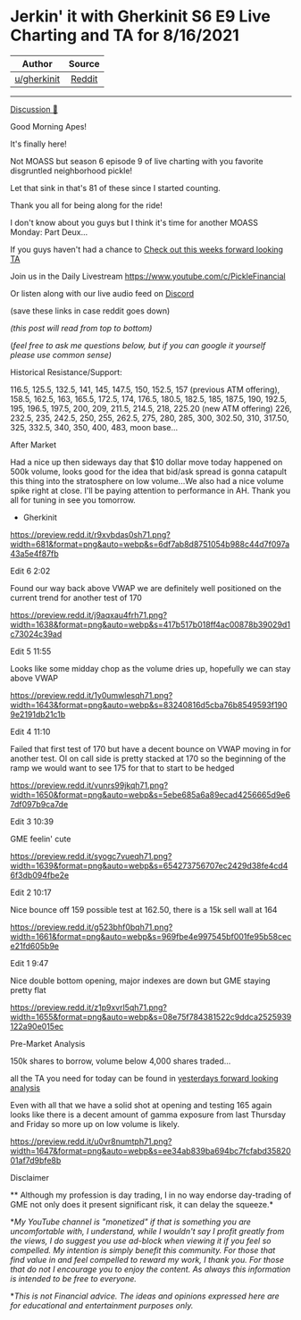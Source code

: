 Jerkin' it with Gherkinit S6 E9 Live Charting and TA for 8/16/2021
==================================================================

| Author       | Source       | 
| :-------------: |:-------------:|
|  [u/gherkinit](https://www.reddit.com/user/gherkinit/) | [Reddit](https://www.reddit.com/r/Superstonk/comments/p5fabc/jerkin_it_with_gherkinit_s6_e9_live_charting_and/) | 

---

[Discussion 🦍](https://www.reddit.com/r/Superstonk/search?q=flair_name%3A%22Discussion%20%F0%9F%A6%8D%22&restrict_sr=1)

Good Morning Apes!

It's finally here!

Not MOASS but season 6 episode 9 of live charting with you favorite disgruntled neighborhood pickle!

Let that sink in that's 81 of these since I started counting.

Thank you all for being along for the ride!

I don't know about you guys but I think it's time for another MOASS Monday: Part Deux...

[](https://preview.redd.it/hsdtf7dasph71.png?width=900&format=png&auto=webp&s=ade3e7d070a79f83cc7b8d91d2036cd7dfd25af1)

If you guys haven't had a chance to [Check out this weeks forward looking TA](https://www.reddit.com/r/Superstonk/comments/p53sln/jerkin_it_with_gherkinit_forward_looking_ta_for/)

Join us in the Daily Livestream <https://www.youtube.com/c/PickleFinancial>

Or listen along with our live audio feed on [Discord](https://discord.gg/HbqnUVsSrH)

(save these links in case reddit goes down)

*(this post will read from top to bottom)*

(*feel free to ask me questions below, but if you can google it yourself please use common sense)*

Historical Resistance/Support:

116.5, 125.5, 132.5, 141, 145, 147.5, 150, 152.5, 157 (previous ATM offering), 158.5, 162.5, 163, 165.5, 172.5, 174, 176.5, 180.5, 182.5, 185, 187.5, 190, 192.5, 195, 196.5, 197.5, 200, 209, 211.5, 214.5, 218, 225.20 (new ATM offering) 226, 232.5, 235, 242.5, 250, 255, 262.5, 275, 280, 285, 300, 302.50, 310, 317.50, 325, 332.5, 340, 350, 400, 483, moon base...

After Market

Had a nice up then sideways day that $10 dollar move today happened on 500k volume, looks good for the idea that bid/ask spread is gonna catapult this thing into the stratosphere on low volume...We also had a nice volume spike right at close. I'll be paying attention to performance in AH. Thank you all for tuning in see you tomorrow.

- Gherkinit

<https://preview.redd.it/r9xvbdas0sh71.png?width=681&format=png&auto=webp&s=6df7ab8d8751054b988c44d7f097a43a5e4f87fb>

Edit 6 2:02

Found our way back above VWAP we are definitely well positioned on the current trend for another test of 170

<https://preview.redd.it/j9aqxau4frh71.png?width=1638&format=png&auto=webp&s=417b517b018ff4ac00878b39029d1c73024c39ad>

Edit 5 11:55

Looks like some midday chop as the volume dries up, hopefully we can stay above VWAP

<https://preview.redd.it/1y0umwlesqh71.png?width=1643&format=png&auto=webp&s=83240816d5cba76b8549593f1909e2191db21c1b>

Edit 4 11:10

Failed that first test of 170 but have a decent bounce on VWAP moving in for another test. OI on call side is pretty stacked at 170 so the beginning of the ramp we would want to see 175 for that to start to be hedged

<https://preview.redd.it/vunrs99jkqh71.png?width=1650&format=png&auto=webp&s=5ebe685a6a89ecad4256665d9e67df097b9ca7de>

Edit 3 10:39

GME feelin' cute

<https://preview.redd.it/syogc7vueqh71.png?width=1639&format=png&auto=webp&s=654273756707ec2429d38fe4cd46f3db094fbe2e>

Edit 2 10:17

Nice bounce off 159 possible test at 162.50, there is a 15k sell wall at 164

<https://preview.redd.it/g523bhf0bqh71.png?width=1661&format=png&auto=webp&s=969fbe4e997545bf001fe95b58cece21fd605b9e>

Edit 1 9:47

Nice double bottom opening, major indexes are down but GME staying pretty flat

<https://preview.redd.it/z1p9xvrl5qh71.png?width=1655&format=png&auto=webp&s=08e75f784381522c9ddca2525939122a90e015ec>

Pre-Market Analysis

150k shares to borrow, volume below 4,000 shares traded...

all the TA you need for today can be found in [yesterdays forward looking analysis](https://www.reddit.com/r/Superstonk/comments/p53sln/jerkin_it_with_gherkinit_forward_looking_ta_for/)

Even with all that we have a solid shot at opening and testing 165 again looks like there is a decent amount of gamma exposure from last Thursday and Friday so more up on low volume is likely.

<https://preview.redd.it/u0vr8numtph71.png?width=1647&format=png&auto=webp&s=ee34ab839ba694bc7fcfabd3582001af7d9bfe8b>

Disclaimer

** Although my profession is day trading, I in no way endorse day-trading of GME not only does it present significant risk, it can delay the squeeze.*

**My YouTube channel is "monetized" if that is something you are uncomfortable with, I understand, while I wouldn't say I profit greatly from the views, I do suggest you use ad-block when viewing it if you feel so compelled.* *My intention is simply benefit this community. For those that find value in and feel compelled to reward my work, I thank you. For those that do not I encourage you to enjoy the content. As always this information is intended to be free to everyone.*

**This is not Financial advice. The ideas and opinions expressed here are for educational and entertainment purposes only.*
